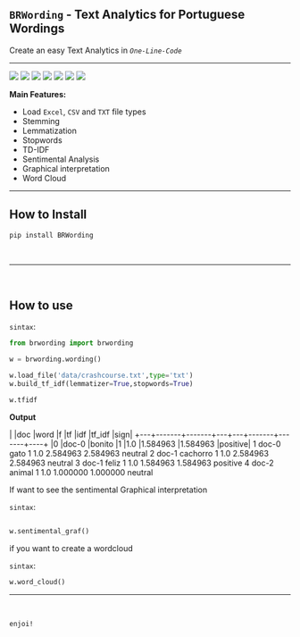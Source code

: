 ## `BRWording` - Text Analytics for Portuguese Wordings

Create an easy Text Analytics in *`One-Line-Code`*

<hr>

![](https://img.shields.io/badge/pypi-0.0.1-blue) ![](https://img.shields.io/badge/python-3.7|3.8|3.9-lightblue) ![](https://img.shields.io/badge/Licence-MIT-lightgray) ![](https://img.shields.io/badge/status-Beta-darkgreen) ![](https://img.shields.io/badge/pipeline-passed-green) ![](https://img.shields.io/badge/testing-passing-green) ![](https://img.shields.io/badge/TheScientist-APP-brown)


**Main Features:**

- Load `Excel`, `CSV` and `TXT` file types
- Stemming
- Lemmatization
- Stopwords
- TD-IDF
- Sentimental Analysis
- Graphical interpretation
- Word Cloud


<hr>

## How to Install

```shell
pip install BRWording
```

<BR>
<hr>
<BR>

## How to use

`sintax`:
```python
from brwording import brwording

w = brwording.wording()

w.load_file('data/crashcourse.txt',type='txt')
w.build_tf_idf(lemmatizer=True,stopwords=True)

w.tfidf

```

**Output**

|	|doc	|word	|f	|tf	|idf	|tf_idf	|sign|
+---+-------+-------+---+---+-------+-------+----+
|0	|doc-0	|bonito	|1	|1.0	|1.584963	|1.584963	|positive|
1	doc-0	gato	1	1.0	2.584963	2.584963	neutral
2	doc-1	cachorro	1	1.0	2.584963	2.584963	neutral
3	doc-1	feliz	1	1.0	1.584963	1.584963	positive
4	doc-2	animal	1	1.0	1.000000	1.000000	neutral

If want to see the sentimental Graphical interpretation

`sintax`:
```python

w.sentimental_graf()

```

if you want to create a wordcloud

`sintax`:
```python
w.word_cloud()


```
<hr>
<BR>

`enjoi!`
